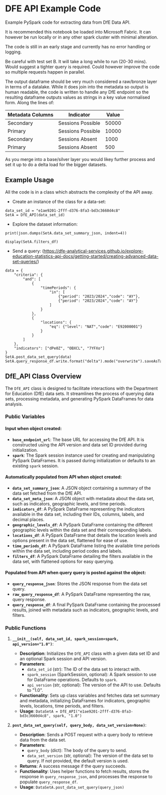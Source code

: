 # DFE API Example Code

Example PySpark code for extracting data from DfE Data API.

It is recommended this notebook be loaded into Microsoft Fabric. It can however be run locally or in any other spark cluster with minimal alteration.

The code is still in an early stage and currently has no error handling or logging.

Be careful with test set B. It will take a long while to run (20-30 mins). Would suggest a tighter query is required. Could however improve the code so multiple requests happen in parallel.

The output dataframe should be very much considered a raw/bronze layer in terms of a datalake. While it does join into the metadata so output is human readable, the code is written to handle any DfE endpoint so the resulting dataframe outputs values as strings in a key value normalised form. Along the lines of:

| Metadata Columns | Indicator | Value |
|--|--|--|
| Secondary  | Sessions Possible    | 50000  |
| Primary | Sessions Possible    | 10000  |
| Secondary  | Sessions Absent    | 1000  |
| Primary | Sessions Absent    | 500  |

As you merge into a base/silver layer you would likey further process and set it up to do a delta load for the bigger datasets.

## Example Usage
All the code is in a class which abstracts the complexity of the API away.

- Create an instance of the class for a data-set:
```
data_set_id = "e1ae9201-2fff-d376-8fa3-bd3c3660d4c8"
SetA = DfE_API(data_set_id)
```

- Explore the dataset information:

```
print(json.dumps(SetA.data_set_summary_json, indent=4))
```
```
display(SetA.filters_df)
```

- Send a query:
(https://dfe-analytical-services.github.io/explore-education-statistics-api-docs/getting-started/creating-advanced-data-set-queries/)
```
data = {
    "criteria": {
        "and": [
            {
                "timePeriods": {
                    "in": [
                        {"period": "2023/2024","code": "AY"},
                        {"period": "2023/2024","code": "AY"}
                    ]
                }
            },
            {
                "locations": {
                    "eq": {"level": "NAT","code": "E92000001"}
                }
            }
        ]
    },
    "indicators": ["dPe0Z", "OBXCL", "7YFXo"]
}
SetA.post_data_set_query(data)
SetA.query_response_df.write.format("delta").mode("overwrite").saveAsTable("LH_DFE.raw.set_a")
```

## DfE_API Class Overview

The `DfE_API` class is designed to facilitate interactions with the Department for Education (DfE) data sets. It streamlines the process of querying data sets, processing metadata, and generating PySpark DataFrames for data analysis.

### Public Variables
#### Input when object created:
- **`base_endpoint_url`**: The base URL for accessing the DfE API. It is constructed using the API version and data set ID provided during initialization.
- **`spark`**: The Spark session instance used for creating and manipulating PySpark DataFrames. It is passed during initialization or defaults to an existing `spark` session.

#### Automatically populated from API when object created:
- **`data_set_summary_json`**: A JSON object containing a summary of the data set fetched from the DfE API.
- **`data_set_meta_json`**: A JSON object with metadata about the data set, such as indicators, geographic levels, and time periods.
- **`indicators_df`**: A PySpark DataFrame representing the indicators available in the data set, including their IDs, columns, labels, and decimal places.
- **`geographic_levels_df`**: A PySpark DataFrame containing the different geographic levels within the data set and their corresponding labels.
- **`locations_df`**: A PySpark DataFrame that details the location levels and options present in the data set, flattened for ease of use.
- **`time_periods_df`**: A PySpark DataFrame listing the available time periods within the data set, including period codes and labels.
- **`filters_df`**: A PySpark DataFrame detailing the filters available in the data set, with flattened options for easy querying.
#### Populated from API when query query is posted against the object:
- **`query_response_json`**: Stores the JSON response from the data set query.
- **`raw_query_response_df`**: A PySpark DataFrame representing the raw, query response.
- **`query_response_df`**: A final PySpark DataFrame containing the processed results, joined with metadata such as indicators, geographic levels, and filters.

### Public Functions

1. **`__init__(self, data_set_id, spark_session=spark, api_version="1.0")`**:
   - **Description**: Initializes the `DfE_API` class with a given data set ID and an optional Spark session and API version.
   - **Parameters**:
     - `data_set_id` (str): The ID of the data set to interact with.
     - `spark_session` (SparkSession, optional): A Spark session to use for DataFrame operations. Defaults to `spark`.
     - `api_version` (str, optional): The version of the API to use. Defaults to "1.0".
   - **Functionality**: Sets up class variables and fetches data set summary and metadata, initializing DataFrames for indicators, geographic levels, locations, time periods, and filters.
   - **Usage**: `DataSetA = DfE_API("e1ae9201-2fff-d376-8fa3-bd3c3660d4c8", spark, "1.0")`

2. **`post_data_set_query(self, query_body, data_set_version=None)`**:
   - **Description**: Sends a POST request with a query body to retrieve data from the data set.
   - **Parameters**:
     - `query_body` (dict): The body of the query to send.
     - `data_set_version` (str, optional): The version of the data set to query. If not provided, the default version is used.
   - **Returns**: A success message if the query succeeds.
   - **Functionality**: Uses helper functions to fetch results, stores the response in `query_response_json`, and processes the response to populate `query_response_df`.
    - **Usage**: `DataSetA.post_data_set_query(query_json)`

